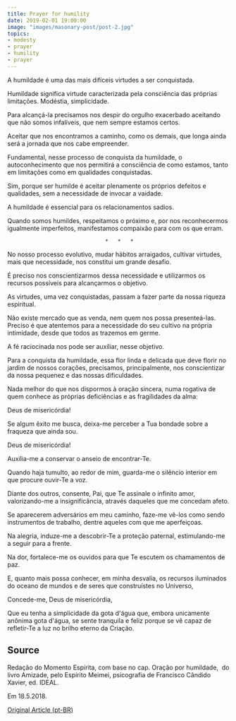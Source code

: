 ```yaml
---
title: Prayer for humility
date: 2019-02-01 19:00:00
image: "images/masonary-post/post-2.jpg"
topics: 
- modesty
- prayer
- humility
- prayer
---
```


A humildade é uma das mais difíceis virtudes a ser conquistada.

Humildade significa virtude caracterizada pela consciência das próprias
limitações. Modéstia, simplicidade.

Para alcançá-la precisamos nos despir do orgulho exacerbado aceitando que não
somos infalíveis, que nem sempre estamos certos.

Aceitar que nos encontramos a caminho, como os demais, que longa ainda será a
jornada que nos cabe empreender.

Fundamental, nesse processo de conquista da humildade, o autoconhecimento que
nos permitirá a consciência de como estamos, tanto em limitações como em
qualidades conquistadas.

Sim, porque ser humilde é aceitar plenamente os próprios defeitos e qualidades,
sem a necessidade de invocar a vaidade.

A humildade é essencial para os relacionamentos sadios.

Quando somos humildes, respeitamos o próximo e, por nos reconhecermos
igualmente imperfeitos, manifestamos compaixão para com os que erram.

                                   *   *   *

No nosso processo evolutivo, mudar hábitos arraigados, cultivar virtudes, mais
que necessidade, nos constitui um grande desafio.

É preciso nos conscientizarmos dessa necessidade e utilizarmos os recursos
possíveis para alcançarmos o objetivo.

As virtudes, uma vez conquistadas, passam a fazer parte da nossa riqueza
espiritual.

Não existe mercado que as venda, nem quem nos possa presenteá-las. Preciso é
que atentemos para a necessidade do seu cultivo na própria intimidade, desde
que todos as trazemos em germe.

A fé raciocinada nos pode ser auxiliar, nesse objetivo.

Para a conquista da humildade, essa flor linda e delicada que deve florir no
jardim de nossos corações, precisamos, principalmente, nos conscientizar da
nossa pequenez e das nossas dificuldades.

Nada melhor do que nos dispormos à oração sincera, numa rogativa de quem
conhece as próprias deficiências e as fragilidades da alma:

Deus de misericórdia!

Se algum êxito me busca, deixa-me perceber a Tua bondade sobre a fraqueza que
ainda sou.

Deus de misericórdia!

Auxilia-me a conservar o anseio de encontrar-Te.

Quando haja tumulto, ao redor de mim, guarda-me o silêncio interior em que
procure ouvir-Te a voz.

Diante dos outros, consente, Pai, que Te assinale o infinito amor,
valorizando-me a insignificância, através daqueles que me concedam afeto.

Se aparecerem adversários em meu caminho, faze-me vê-los como sendo
instrumentos de trabalho, dentre aqueles com que me aperfeiçoas.

Na alegria, induze-me a descobrir-Te a proteção paternal, estimulando-me a
seguir para a frente.

Na dor, fortalece-me os ouvidos para que Te escutem os chamamentos de paz.

E, quanto mais possa conhecer, em minha desvalia, os recursos iluminados do
oceano de mundos e de seres que construístes no Universo,

Concede-me, Deus de misericórdia,

Que eu tenha a simplicidade da gota d'água que, embora unicamente anônima gota
d'água, se sente tranquila e feliz porque se vê capaz de refletir-Te a luz no
brilho eterno da Criação.

## Source
Redação do Momento Espírita, com base no cap.
Oração por humildade,  do livro Amizade, pelo Espírito
Meimei, psicografia de Francisco Cândido Xavier,
ed. IDEAL.

Em 18.5.2018.


[Original Article (pt-BR)](http://momento.com.br/pt/ler_texto.php?id=5432)
